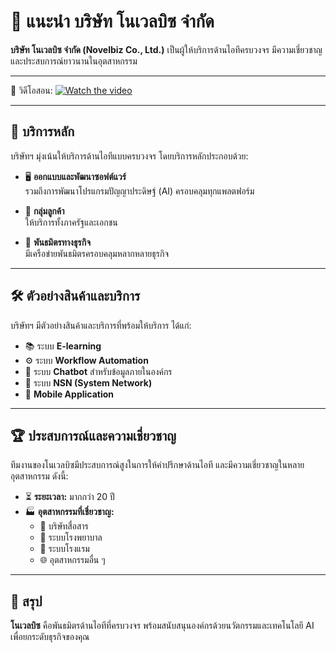 
# 🌟 แนะนำ บริษัท โนเวลบิซ จำกัด

**บริษัท โนเวลบิซ จำกัด (Novelbiz Co., Ltd.)** เป็นผู้ให้บริการด้านไอทีครบวงจร มีความเชี่ยวชาญและประสบการณ์ยาวนานในอุตสาหกรรม

---

🎥 วิดีโอสอน: 
[![Watch the video](https://i9.ytimg.com/vi/a84K0mEzcjc/maxresdefault.jpg?v=687a3bbd&sqp=CNCouscG&rs=AOn4CLAo0vGEgYWF-tp1UMmLCq8i9z4Lfg)](http://www.youtube.com/watch?v=a84K0mEzcjc)

---

## 💼 บริการหลัก

บริษัทฯ มุ่งเน้นให้บริการด้านไอทีแบบครบวงจร โดยบริการหลักประกอบด้วย:

* 🖥 **ออกแบบและพัฒนาซอฟต์แวร์**  
  รวมถึงการพัฒนาโปรแกรมปัญญาประดิษฐ์ (AI) ครอบคลุมทุกแพลตฟอร์ม  

* 👥 **กลุ่มลูกค้า**  
  ให้บริการทั้งภาครัฐและเอกชน  

* 🤝 **พันธมิตรทางธุรกิจ**  
  มีเครือข่ายพันธมิตรครอบคลุมหลากหลายธุรกิจ  

---

## 🛠 ตัวอย่างสินค้าและบริการ

บริษัทฯ มีตัวอย่างสินค้าและบริการที่พร้อมให้บริการ ได้แก่:

* 📚 ระบบ **E-learning**  
* ⚙️ ระบบ **Workflow Automation**
* 💬 ระบบ **Chatbot** สำหรับข้อมูลภายในองค์กร   
* 🔗 ระบบ **NSN (System Network)**  
* 📱 **Mobile Application**  

---

## 🏆 ประสบการณ์และความเชี่ยวชาญ

ทีมงานของโนเวลบิซมีประสบการณ์สูงในการให้คำปรึกษาด้านไอที และมีความเชี่ยวชาญในหลายอุตสาหกรรม ดังนี้:

* ⏳ **ระยะเวลา:** มากกว่า 20 ปี  
* 🏭 **อุตสาหกรรมที่เชี่ยวชาญ:**  
  * 📡 บริษัทสื่อสาร  
  * 🏥 ระบบโรงพยาบาล  
  * 🏨 ระบบโรงแรม  
  * 🌐 อุตสาหกรรมอื่น ๆ  

---

## 📌 สรุป

**โนเวลบิซ** คือพันธมิตรด้านไอทีที่ครบวงจร พร้อมสนับสนุนองค์กรด้วยนวัตกรรมและเทคโนโลยี AI เพื่อยกระดับธุรกิจของคุณ
